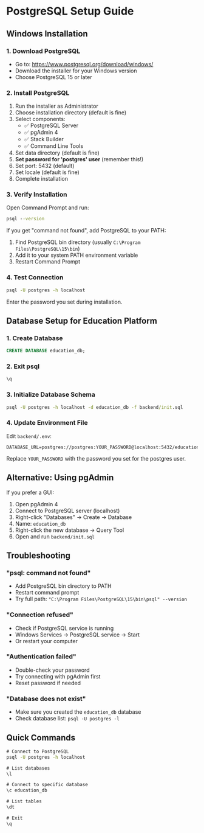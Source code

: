 # PostgreSQL Setup Guide

## Windows Installation

### 1. Download PostgreSQL
- Go to: https://www.postgresql.org/download/windows/
- Download the installer for your Windows version
- Choose PostgreSQL 15 or later

### 2. Install PostgreSQL
1. Run the installer as Administrator
2. Choose installation directory (default is fine)
3. Select components:
   - ✅ PostgreSQL Server
   - ✅ pgAdmin 4
   - ✅ Stack Builder
   - ✅ Command Line Tools
4. Set data directory (default is fine)
5. **Set password for 'postgres' user** (remember this!)
6. Set port: 5432 (default)
7. Set locale (default is fine)
8. Complete installation

### 3. Verify Installation
Open Command Prompt and run:
```cmd
psql --version
```

If you get "command not found", add PostgreSQL to your PATH:
1. Find PostgreSQL bin directory (usually `C:\Program Files\PostgreSQL\15\bin`)
2. Add it to your system PATH environment variable
3. Restart Command Prompt

### 4. Test Connection
```cmd
psql -U postgres -h localhost
```
Enter the password you set during installation.

## Database Setup for Education Platform

### 1. Create Database
```sql
CREATE DATABASE education_db;
```

### 2. Exit psql
```sql
\q
```

### 3. Initialize Database Schema
```cmd
psql -U postgres -h localhost -d education_db -f backend/init.sql
```

### 4. Update Environment File
Edit `backend/.env`:
```env
DATABASE_URL=postgres://postgres:YOUR_PASSWORD@localhost:5432/education_db
```
Replace `YOUR_PASSWORD` with the password you set for the postgres user.

## Alternative: Using pgAdmin

If you prefer a GUI:

1. Open pgAdmin 4
2. Connect to PostgreSQL server (localhost)
3. Right-click "Databases" → Create → Database
4. Name: `education_db`
5. Right-click the new database → Query Tool
6. Open and run `backend/init.sql`

## Troubleshooting

### "psql: command not found"
- Add PostgreSQL bin directory to PATH
- Restart command prompt
- Try full path: `"C:\Program Files\PostgreSQL\15\bin\psql" --version`

### "Connection refused"
- Check if PostgreSQL service is running
- Windows Services → PostgreSQL service → Start
- Or restart your computer

### "Authentication failed"
- Double-check your password
- Try connecting with pgAdmin first
- Reset password if needed

### "Database does not exist"
- Make sure you created the `education_db` database
- Check database list: `psql -U postgres -l`

## Quick Commands

```cmd
# Connect to PostgreSQL
psql -U postgres -h localhost

# List databases
\l

# Connect to specific database
\c education_db

# List tables
\dt

# Exit
\q
```